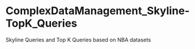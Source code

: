 # ComplexDataManagement_Skyline-TopK_Queries
Skyline Queries and Top K Queries based on NBA datasets
